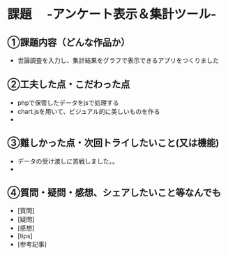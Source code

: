 # 課題　 -アンケート表示＆集計ツール-

## ①課題内容（どんな作品か）
- 世論調査を入力し、集計結果をグラフで表示できるアプリをつくりました

## ②工夫した点・こだわった点
- phpで保管したデータをjsで処理する
- chart.jsを用いて、ビジュアル的に美しいものを作る
- 

## ③難しかった点・次回トライしたいこと(又は機能)
- データの受け渡しに苦戦しました。。
- 

## ④質問・疑問・感想、シェアしたいこと等なんでも
- [質問]
- [疑問]
- [感想]
- [tips]
- [参考記事]

